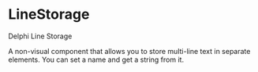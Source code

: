 # LineStorage
 Delphi Line Storage

A non-visual component that allows you to store multi-line text in separate elements. You can set a name and get a string from it.
